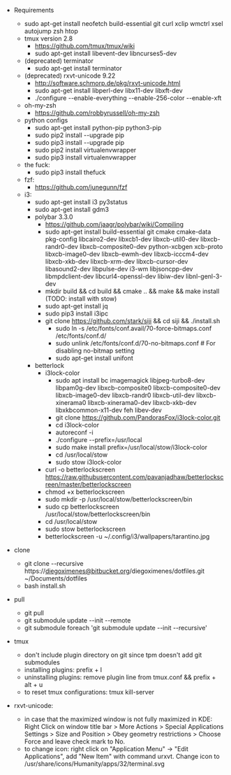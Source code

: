 - Requirements  
    - sudo apt-get install neofetch build-essential git curl xclip wmctrl xsel autojump zsh htop  
    - tmux version 2.8  
        - https://github.com/tmux/tmux/wiki  
        - sudo apt-get install libevent-dev libncurses5-dev  
    - (deprecated) terminator  
        - sudo apt-get install terminator  
    - (deprecated) rxvt-unicode 9.22  
        - http://software.schmorp.de/pkg/rxvt-unicode.html  
        - sudo apt-get install libperl-dev libx11-dev libxft-dev  
        - ./configure --enable-everything --enable-256-color --enable-xft  
    - oh-my-zsh  
        - https://github.com/robbyrussell/oh-my-zsh  
    - python configs  
        - sudo apt-get install python-pip python3-pip  
        - sudo pip2 install --upgrade pip  
        - sudo pip3 install --upgrade pip  
        - sudo pip2 install virtualenvwrapper  
        - sudo pip3 install virtualenvwrapper  
    - the fuck:  
        - sudo pip3 install thefuck  
    - fzf:  
        - https://github.com/junegunn/fzf  
    - i3:  
        - sudo apt-get install i3 py3status  
        - sudo apt-get install gdm3  
        - polybar 3.3.0  
            - https://github.com/jaagr/polybar/wiki/Compiling  
            - sudo apt-get install build-essential git cmake cmake-data pkg-config libcairo2-dev libxcb1-dev libxcb-util0-dev libxcb-randr0-dev libxcb-composite0-dev python-xcbgen xcb-proto libxcb-image0-dev libxcb-ewmh-dev libxcb-icccm4-dev libxcb-xkb-dev libxcb-xrm-dev libxcb-cursor-dev libasound2-dev libpulse-dev i3-wm libjsoncpp-dev libmpdclient-dev libcurl4-openssl-dev libiw-dev libnl-genl-3-dev  
            - mkdir build && cd build && cmake .. && make && make install (TODO: install with stow)  
            - sudo apt-get install jq  
            - sudo pip3 install i3ipc  
            - git clone https://github.com/stark/siji && cd siji && ./install.sh  
                - sudo ln -s /etc/fonts/conf.avail/70-force-bitmaps.conf /etc/fonts/conf.d/  
                - sudo unlink /etc/fonts/conf.d/70-no-bitmaps.conf # For disabling no-bitmap setting  
                - sudo apt-get install unifont  
        - betterlock
            - i3lock-color
                - sudo apt install bc imagemagick libjpeg-turbo8-dev libpam0g-dev libxcb-composite0 libxcb-composite0-dev libxcb-image0-dev libxcb-randr0 libxcb-util-dev libxcb-xinerama0 libxcb-xinerama0-dev libxcb-xkb-dev libxkbcommon-x11-dev feh libev-dev  
                - git clone https://github.com/PandorasFox/i3lock-color.git  
                - cd i3lock-color  
                - autoreconf -i  
                - ./configure --prefix=/usr/local  
                - sudo make install prefix=/usr/local/stow/i3lock-color  
                - cd /usr/local/stow  
                - sudo stow i3lock-color  
            - curl -o betterlockscreen https://raw.githubusercontent.com/pavanjadhaw/betterlockscreen/master/betterlockscreen  
            - chmod +x betterlockscreen  
            - sudo mkdir -p /usr/local/stow/betterlockscreen/bin  
            - sudo cp betterlockscreen /usr/local/stow/betterlockscreen/bin  
            - cd /usr/local/stow  
            - sudo stow betterlockscreen  
            - betterlockscreen -u ~/.config/i3/wallpapers/tarantino.jpg  


- clone  
    - git clone --recursive https://diegoximenes@bitbucket.org/diegoximenes/dotfiles.git ~/Documents/dotfiles  
    - bash install.sh  

- pull  
    - git pull  
    - git submodule update --init --remote  
    - git submodule foreach 'git submodule update --init --recursive'  

- tmux  
    - don't include plugin directory on git since tpm doesn't add git submodules  
    - installing plugins: prefix + I  
    - uninstalling plugins: remove plugin line from tmux.conf && 
    prefix + alt + u  
    - to reset tmux configurations: tmux kill-server  

- rxvt-unicode:  
    - in case that the maximized window is not fully maximized in KDE: 
    Right Click on 
    window title bar > More Actions > Special Applications Settings > Size and 
    Position > Obey geometry restrictions > Choose Force and leave check mark 
    to No.  
    - to change icon: right click on "Application Menu" -> "Edit Applications",
    add "New Item" with command urxvt. Change icon to 
    /usr/share/icons/Humanity/apps/32/terminal.svg    
